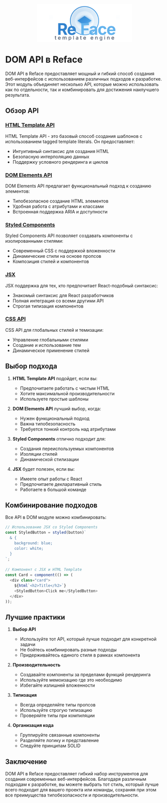 <div style="display: flex; justify-content: center;">
  <img src="./logo.svg" alt="DOM API" style="width: 300px; height: auto;" />
</div>

# DOM API в Reface

DOM API в Reface предоставляет мощный и гибкий способ создания веб-интерфейсов с использованием различных подходов к разработке. Этот модуль объединяет несколько API, которые можно использовать как по отдельности, так и комбинировать для достижения наилучшего результата.

## Обзор API

### [HTML Template API](./html.md)

HTML Template API - это базовый способ создания шаблонов с использованием tagged template literals. Он предоставляет:

- Интуитивный синтаксис для создания HTML
- Безопасную интерполяцию данных
- Поддержку условного рендеринга и циклов

### [DOM Elements API](./dom.md)

DOM Elements API предлагает функциональный подход к созданию элементов:

- Типобезопасное создание HTML элементов
- Удобная работа с атрибутами и классами
- Встроенная поддержка ARIA и доступности

### [Styled Components](./styled.md)

Styled Components API позволяет создавать компоненты с изолированными стилями:

- Современный CSS с поддержкой вложенности
- Динамические стили на основе пропсов
- Композиция стилей и компонентов

### [JSX](./jsx.md)

JSX поддержка для тех, кто предпочитает React-подобный синтаксис:

- Знакомый синтаксис для React разработчиков
- Полная интеграция со всеми другими API
- Строгая типизация компонентов

### [CSS API](./css.md)

CSS API для глобальных стилей и темизации:

- Управление глобальными стилями
- Создание и использование тем
- Динамическое применение стилей

## Выбор подхода

1. **HTML Template API** подойдет, если вы:

   - Предпочитаете работать с чистым HTML
   - Хотите максимальной производительности
   - Используете простые шаблоны

2. **DOM Elements API** лучший выбор, когда:

   - Нужен функциональный подход
   - Важна типобезопасность
   - Требуется тонкий контроль над атрибутами

3. **Styled Components** отлично подходит для:

   - Создания переиспользуемых компонентов
   - Изоляции стилей
   - Динамической стилизации

4. **JSX** будет полезен, если вы:
   - Имеете опыт работы с React
   - Предпочитаете декларативный стиль
   - Работаете в большой команде

## Комбинирование подходов

Все API в DOM модуле можно комбинировать:

```typescript
// Использование JSX со Styled Components
const StyledButton = styled(button)`
  & {
    background: blue;
    color: white;
  }
`;

// Компонент с JSX и HTML Template
const Card = component(() => (
  <div class="card">
    ${html`<h2>Title</h2>`}
    <StyledButton>Click me</StyledButton>
  </div>
));
```

## Лучшие практики

1. **Выбор API**

   - Используйте тот API, который лучше подходит для конкретной задачи
   - Не бойтесь комбинировать разные подходы
   - Придерживайтесь единого стиля в рамках компонента

2. **Производительность**

   - Создавайте компоненты за пределами функций рендеринга
   - Используйте мемоизацию где это необходимо
   - Избегайте излишней вложенности

3. **Типизация**

   - Всегда определяйте типы пропсов
   - Используйте строгую типизацию
   - Проверяйте типы при компиляции

4. **Организация кода**
   - Группируйте связанные компоненты
   - Разделяйте логику и представление
   - Следуйте принципам SOLID

## Заключение

DOM API в Reface предоставляет гибкий набор инструментов для создания современных веб-интерфейсов. Благодаря различным подходам к разработке, вы можете выбрать тот стиль, который лучше всего подходит для вашего проекта или команды, сохраняя при этом все преимущества типобезопасности и производительности.
